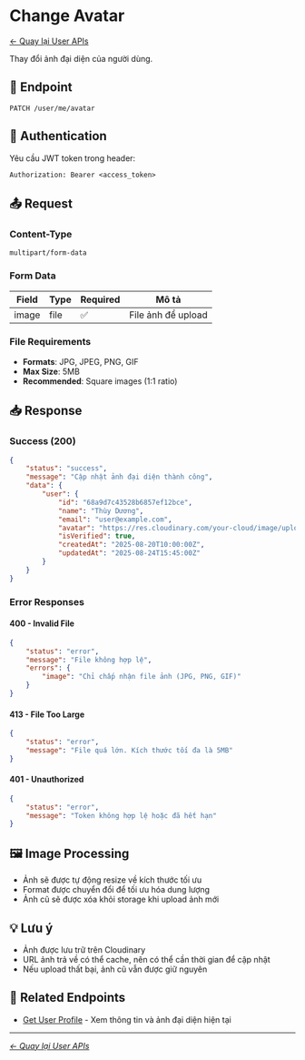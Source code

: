 # Change Avatar

[← Quay lại User APIs](./README.md)

Thay đổi ảnh đại diện của người dùng.

## 📝 Endpoint

```
PATCH /user/me/avatar
```

## 🔐 Authentication

Yêu cầu JWT token trong header:

```
Authorization: Bearer <access_token>
```

## 📤 Request

### Content-Type

```
multipart/form-data
```

### Form Data

| Field | Type | Required | Mô tả              |
| ----- | ---- | -------- | ------------------ |
| image | file | ✅       | File ảnh để upload |

### File Requirements

-   **Formats**: JPG, JPEG, PNG, GIF
-   **Max Size**: 5MB
-   **Recommended**: Square images (1:1 ratio)

## 📥 Response

### Success (200)

```json
{
	"status": "success",
	"message": "Cập nhật ảnh đại diện thành công",
	"data": {
		"user": {
			"id": "68a9d7c43528b6857ef12bce",
			"name": "Thùy Dương",
			"email": "user@example.com",
			"avatar": "https://res.cloudinary.com/your-cloud/image/upload/v1234567890/avatars/new_avatar.jpg",
			"isVerified": true,
			"createdAt": "2025-08-20T10:00:00Z",
			"updatedAt": "2025-08-24T15:45:00Z"
		}
	}
}
```

### Error Responses

#### 400 - Invalid File

```json
{
	"status": "error",
	"message": "File không hợp lệ",
	"errors": {
		"image": "Chỉ chấp nhận file ảnh (JPG, PNG, GIF)"
	}
}
```

#### 413 - File Too Large

```json
{
	"status": "error",
	"message": "File quá lớn. Kích thước tối đa là 5MB"
}
```

#### 401 - Unauthorized

```json
{
	"status": "error",
	"message": "Token không hợp lệ hoặc đã hết hạn"
}
```

## 🖼️ Image Processing

-   Ảnh sẽ được tự động resize về kích thước tối ưu
-   Format được chuyển đổi để tối ưu hóa dung lượng
-   Ảnh cũ sẽ được xóa khỏi storage khi upload ảnh mới

## 💡 Lưu ý

-   Ảnh được lưu trữ trên Cloudinary
-   URL ảnh trả về có thể cache, nên có thể cần thời gian để cập nhật
-   Nếu upload thất bại, ảnh cũ vẫn được giữ nguyên

## 🔗 Related Endpoints

-   [Get User Profile](./get-me.md) - Xem thông tin và ảnh đại diện hiện tại

---

_[← Quay lại User APIs](./README.md)_
